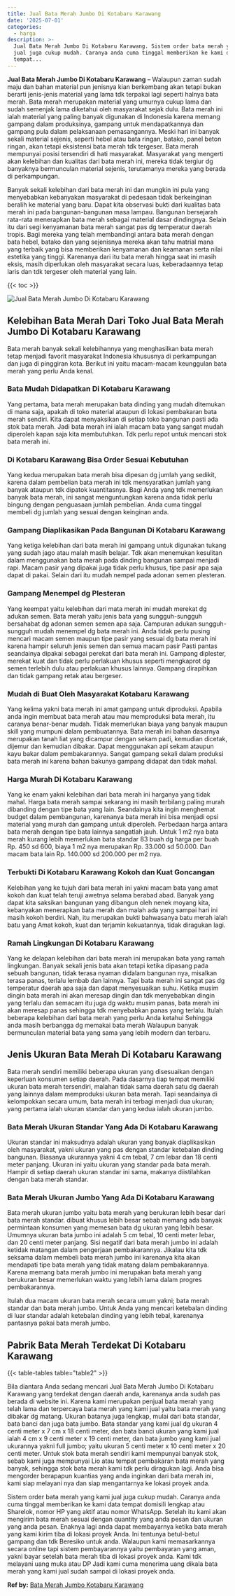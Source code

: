 ```yaml
---
title: Jual Bata Merah Jumbo Di Kotabaru Karawang
date: '2025-07-01'
categories:
  - harga
description: >-
  Jual Bata Merah Jumbo Di Kotabaru Karawang. Sistem order bata merah yang kami
  jual juga cukup mudah. Caranya anda cuma tinggal memberikan ke kami data
  tempat...
---
```


**Jual Bata Merah Jumbo Di Kotabaru Karawang** – Walaupun zaman sudah maju dan bahan material pun jenisnya kian berkembang akan tetapi bukan berarti jenis-jenis material yang lama tdk terpakai lagi seperti halnya bata merah. Bata merah merupakan material yang umurnya cukup lama dan sudah semenjak lama diketahui oleh masyarakat sejak dulu. Bata merah ini ialah material yang paling banyak digunakan di Indonesia karena memang gampang dalam produksinya, gampang untuk mendapatkannya dan gampang pula dalam pelaksanaan pemasangannya. Meski hari ini banyak sekali material sejenis, seperti hebel atau bata ringan, batako, panel beton ringan, akan tetapi eksistensi bata merah tdk tergeser. Bata merah mempunyai posisi tersendiri di hati masyarakat. Masyarakat yang mengerti akan kelebihan dan kualitas dari bata merah ini, mereka tidak tergiur dg banyaknya bermunculan material sejenis, terutamanya mereka yang berada di perkampungan.

Banyak sekali kelebihan dari bata merah ini dan mungkin ini pula yang menyebabkan kebanyakan masyarakat di pedesaan tidak berkeinginan beralih ke material yang baru. Dapat kita observasi bukti dari kualitas bata merah ini pada bangunan-bangunan masa lampau. Bangunan bersejarah rata-rata menerapkan bata merah sebagai material dasar dindingnya. Selain itu dari segi kenyamanan bata merah sangat pas dg temperatur daerah tropis. Bagi mereka yang telah membandingi antara bata merah dengan bata hebel, batako dan yang sejenisnya mereka akan tahu matrial mana yang terbaik yang bisa memberikan kenyamanan dan keamanan serta nilai estetika yang tinggi. Karenanya dari itu bata merah hingga saat ini masih eksis, masih diperlukan oleh masyarakat secara luas, keberadaannya tetap laris dan tdk tergeser oleh material yang lain.

{{< toc >}}

![Jual Bata Merah Jumbo Di Kotabaru Karawang](/images/jual-bata-merah-08.png)

## Kelebihan Bata Merah Dari Toko Jual Bata Merah Jumbo Di Kotabaru Karawang

Bata merah banyak sekali kelebihannya yang menghasilkan bata merah tetap menjadi favorit masyarakat Indonesia khususnya di perkampungan dan juga di pinggiran kota. Berikut ini yaitu macam-macam keunggulan bata merah yang perlu Anda kenal.

### Bata Mudah Didapatkan Di Kotabaru Karawang

Yang pertama, bata merah merupakan bata dinding yang mudah ditemukan di mana saja, apakah di toko material ataupun di lokasi pembakaran bata merah sendiri. Kita dapat menyaksikan di setiap toko bangunan pasti ada stok bata merah. Jadi bata merah ini ialah macam bata yang sangat mudah diperoleh kapan saja kita membutuhkan. Tdk perlu repot untuk mencari stok bata merah ini.

### Di Kotabaru Karawang Bisa Order Sesuai Kebutuhan

Yang kedua merupakan bata merah bisa dipesan dg jumlah yang sedikit, karena dalam pembelian bata merah ini tdk mensyaratkan jumlah yang banyak ataupun tdk dipatok kuantitasnya. Bagi Anda yang tdk memerlukan banyak bata merah, ini sangat menguntungkan karena anda tidak perlu bingung dengan penguasaan jumlah pembelian. Anda cuma tinggal membeli dg jumlah yang sesuai dengan keinginan anda.

### Gampang Diaplikasikan Pada Bangunan Di Kotabaru Karawang

Yang ketiga kelebihan dari bata merah ini gampang untuk digunakan tukang yang sudah jago atau malah masih belajar. Tdk akan menemukan kesulitan dalam menggunakan bata merah pada dinding bangunan sampai menjadi rapi. Macam pasir yang dipakai juga tidak perlu khusus, tipe pasir apa saja dapat di pakai. Selain dari itu mudah nempel pada adonan semen plesteran.

### Gampang Menempel dg Plesteran

Yang keempat yaitu kelebihan dari mata merah ini mudah merekat dg adukan semen. Bata merah yaitu jenis bata yang sungguh-sungguh bersahabat dg adonan semen semen apa saja. Campuran adukan sungguh-sungguh mudah menempel dg bata merah ini. Anda tidak perlu pusing mencari macam semen maupun tipe pasir yang sesuai dg bata merah ini karena hampir seluruh jenis semen dan semua macam pasir Pasti pantas seandainya dipakai sebagai perekat dari bata merah ini. Gampang diplester, merekat kuat dan tidak perlu perlakuan khusus seperti mengkaprot dg semen terlebih dulu atau perlakuan khusus lainnya. Gampang dirapihkan dan tidak gampang retak atau bergeser.

### Mudah di Buat Oleh Masyarakat Kotabaru Karawang

Yang kelima yakni bata merah ini amat gampang untuk diproduksi. Apabila anda ingin membuat bata merah atau mau memproduksi bata merah, itu caranya benar-benar mudah. Tidak memerlukan biaya yang banyak maupun skill yang mumpuni dalam pembuatannya. Bata merah ini bahan dasarnya merupakan tanah liat yang dicampur dengan sekam padi, kemudian dicetak, dijemur dan kemudian dibakar. Dapat menggunakan api sekam ataupun kayu bakar dalam pembakarannya. Sangat gampang sekali dalam produksi bata merah ini karena bahan bakunya gampang didapat dan tidak mahal.

### Harga Murah Di Kotabaru Karawang

Yang ke enam yakni kelebihan dari bata merah ini harganya yang tidak mahal. Harga bata merah sampai sekarang ini masih terbilang paling murah dibanding dengan tipe bata yang lain. Seandainya kita ingin menghemat budget dalam pembangunan, karenanya bata merah ini bisa menjadi opsi material yang murah dan gampang untuk diperoleh. Perbedaan harga antara bata merah dengan tipe bata lainnya sangatlah jauh. Untuk 1 m2 nya bata merah kurang lebih memerlukan bata standar 83 buah dg harga per buah Rp. 450 sd 600, biaya 1 m2 nya merupakan Rp. 33.000 sd 50.000. Dan macam bata lain Rp. 140.000 sd 200.000 per m2 nya.

### Terbukti Di Kotabaru Karawang Kokoh dan Kuat Goncangan

Kelebihan yang ke tujuh dari bata merah ini yakni macam bata yang amat kokoh dan kuat telah teruji awetnya selama berabad abad. Banyak yang dapat kita saksikan bangunan yang dibangun oleh nenek moyang kita, kebanyakan menerapkan bata merah dan malah ada yang sampai hari ini masih kokoh berdiri. Nah, itu merupakan bukti bahwasanya batu merah ialah batu yang Amat kokoh, kuat dan terjamin kekuatannya, tidak diragukan lagi.

### Ramah Lingkungan Di Kotabaru Karawang

Yang ke delapan kelebihan dari bata merah ini merupakan bata yang ramah lingkungan. Banyak sekali jenis bata akan tetapi ketika dipasang pada sebuah bangunan, tidak terasa nyaman didalam bangunan nya, misalkan terasa panas, terlalu lembab dan lainnya. Tapi bata merah ini sangat pas dg temperatur daerah apa saja dan dapat menyesuaikan suhu. Ketika musim dingin bata merah ini akan meresap dingin dan tdk menyebabkan dingin yang terlalu dan semacam itu juga dg waktu musim panas, bata merah ini akan meresap panas sehingga tdk menyebabkan panas yang terlalu. Itulah beberapa kelebihan dari bata merah yang perlu Anda ketahui Sehingga anda masih berbangga dg memakai bata merah Walaupun banyak bermunculan material bata yang sama yang lebih modern dan terbaru.

## Jenis Ukuran Bata Merah Di Kotabaru Karawang

Bata merah sendiri memiliki beberapa ukuran yang disesuaikan dengan keperluan konsumen setiap daerah. Pada dasarnya tiap tempat memiliki ukuran bata merah tersendiri, malahan tidak sama daerah satu dg daerah yang lainnya dalam memproduksi ukuran bata merah. Tapi seandainya di kelompokkan secara umum, bata merah ini terbagi menjadi dua ukuran; yang pertama ialah ukuran standar dan yang kedua ialah ukuran jumbo.

### Bata Merah Ukuran Standar Yang Ada Di Kotabaru Karawang

Ukuran standar ini maksudnya adalah ukuran yang banyak diaplikasikan oleh masyarakat, yakni ukuran yang pas dengan standar ketebalan dinding bangunan. Biasanya ukurannya yakni 4 cm tebal, 7 cm lebar dan 18 centi meter panjang. Ukuran ini yaitu ukuran yang standar pada bata merah. Hampir di setiap daerah ukuran standar ini sama, makanya diistilahkan dengan bata merah standar.

### Bata Merah Ukuran Jumbo Yang Ada Di Kotabaru Karawang

Bata merah ukuran jumbo yaitu bata merah yang berukuran lebih besar dari bata merah standar. dibuat khusus lebih besar sebab memang ada banyak permintaan konsumen yang memesan bata dg ukuran yang lebih besar. Umumnya ukuran bata jumbo ini adalah 5 cm tebal, 10 centi meter lebar, dan 20 centi meter panjang. Sisi negatif dari bata merah jumbo ini adalah ketidak matangan dalam pengerjaan pembakarannya. Jikalau kita tdk seksama dalam membeli bata merah jumbo ini karenanya kita akan mendapati tipe bata merah yang tidak matang dalam pembakarannya. Karena memang bata merah jumbo ini merupakan bata merah yang berukuran besar memerlukan waktu yang lebih lama dalam progres pembakarannya.

Itulah dua macam ukuran bata merah secara umum yakni; bata merah standar dan bata merah jumbo. Untuk Anda yang mencari ketebalan dinding di luar standar adalah ketebalan dinding yang lebih tebal, karenanya pantasnya pakai bata merah jumbo.

## Pabrik Bata Merah Terdekat Di Kotabaru Karawang

{{< table-tables table="table2" >}}

Bila diantara Anda sedang mencari Jual Bata Merah Jumbo Di Kotabaru Karawang yang terdekat dengan daerah anda, karenanya anda sudah pas berada di website ini. Karena kami merupakan penjual bata merah yang telah lama dan terpercaya bata merah yang kami jual yaitu bata merah yang dibakar dg matang. Ukuran batanya juga lengkap, mulai dari bata standar, bata banci dan juga bata jumbo. Bata standar yang kami jual dg ukuran 4 centi meter x 7 cm x 18 centi meter, dan bata banci ukuran yang kami jual ialah 4 cm x 9 centi meter x 19 centi meter, dan bata jumbo yang kami jual ukurannya yakni full jumbo; yaitu ukuran 5 centi meter x 10 centi meter x 20 centi meter. Untuk stok bata merah sendiri kami mempunyai banyak stok, sebab kami juga mempunyai Lio atau tempat pembakaran bata merah yang banyak, sehingga stok bata merah kami tdk perlu diragukan lagi. Anda bisa mengorder berapapun kuantias yang anda inginkan dari bata merah ini, kami siap melayani nya dan siap mengantarnya ke lokasi proyek anda.

Sistem order bata merah yang kami jual juga cukup mudah. Caranya anda cuma tinggal memberikan ke kami data tempat domisili lengkap atau Sharelok, nomor HP yang aktif atau nomor WhatsApp. Setelah itu kami akan mengirim bata merah sesuai dengan quantity yang anda pesan dan ukuran yang anda pesan. Enaknya lagi anda dapat membayarnya ketika bata merah yang kami kirim tiba di lokasi proyek Anda. Ini tentunya betul-betul gampang dan tdk Beresiko untuk anda. Walaupun kami memasarkannya secara online tapi sistem pembayarannya yaitu pembayaran yang aman, yakni bayar setelah bata merah tiba di lokasi proyek anda. Kami tdk melayani uang muka atau DP Jadi kami cuma menerima uang dikala bata merah yang kami jual sudah sampai di lokasi proyek anda.

**Ref by:** [Bata Merah Jumbo Kotabaru Karawang](https://id.wikipedia.org/wiki/Bata)

